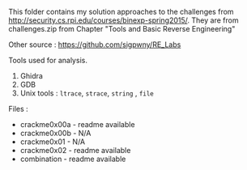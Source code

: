This folder contains my solution approaches to the challenges from http://security.cs.rpi.edu/courses/binexp-spring2015/. They are from challenges.zip from Chapter "Tools and Basic Reverse Engineering"

Other source : https://github.com/sigpwny/RE_Labs 

Tools used for analysis.

1. Ghidra
2. GDB
3. Unix tools : ```ltrace```, ```strace```, ```string``` , ```file```

Files : 

- crackme0x00a - readme available
- crackme0x00b - N/A
- crackme0x01 - N/A
- crackme0x02 - readme available
- combination - readme available
